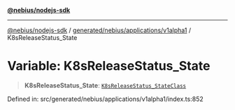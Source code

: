 [**@nebius/nodejs-sdk**](../../../../../README.md)

---

[@nebius/nodejs-sdk](../../../../../README.md) / [generated/nebius/applications/v1alpha1](../README.md) / K8sReleaseStatus_State

# Variable: K8sReleaseStatus_State

> **K8sReleaseStatus_State**: [`K8sReleaseStatus_StateClass`](../type-aliases/K8sReleaseStatus_StateClass.md)

Defined in: src/generated/nebius/applications/v1alpha1/index.ts:852
